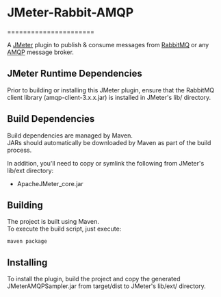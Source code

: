 # JMeter-Rabbit-AMQP
======================

A [JMeter](http://jmeter.apache.org/) plugin to publish & consume messages from [RabbitMQ](http://www.rabbitmq.com/) or any [AMQP](http://www.amqp.org/) message broker.


JMeter Runtime Dependencies
---------------------------

Prior to building or installing this JMeter plugin, ensure that the RabbitMQ client library (amqp-client-3.x.x.jar) is installed in JMeter's lib/ directory.


Build Dependencies
------------------

Build dependencies are managed by Maven.<br>
JARs should automatically be downloaded by Maven as part of the build process.

In addition, you'll need to copy or symlink the following from JMeter's lib/ext directory:
* ApacheJMeter_core.jar

Building
--------

The project is built using Maven.<br>
To execute the build script, just execute:

```
maven package
```

Installing
----------

To install the plugin, build the project and copy the generated JMeterAMQPSampler.jar from target/dist to JMeter's lib/ext/ directory.
